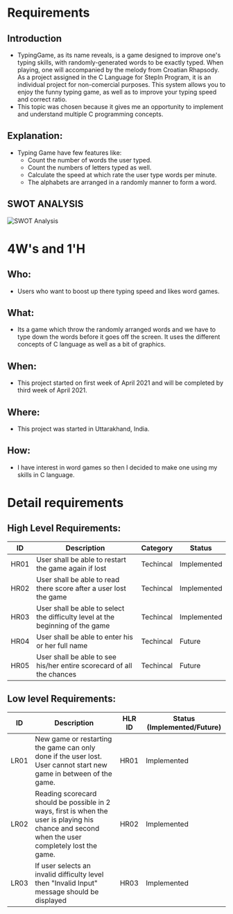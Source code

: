 # Requirements
## Introduction
 * TypingGame, as its name reveals, is a game designed to improve one's typing skills, with randomly-generated words to be exactly typed. When playing, one will accompanied by the melody from Croatian Rhapsody. As a project assigned in the C Language for StepIn Program, it is an individual project for non-comercial purposes. This system allows you to enjoy the funny typing game, as well as to improve your typing speed and correct ratio.
 * This topic was chosen because it gives me an opportunity to implement and understand multiple C programming concepts.

## Explanation:
* Typing Game have few features like:
    * Count the number of words the user typed.
    * Count the numbers of letters typed as well.
    * Calculate the speed at which rate the user type words per minute.
    * The alphabets are arranged in a randomly manner to form a word.
    
 
## SWOT ANALYSIS
![SWOT Analysis](https://github.com/SarthakVerma26/L-AND-T_mini-project/blob/main/1_Requirements/SWOT.png)

# 4W&#39;s and 1&#39;H

## Who:
* Users who want to boost up there typing speed and likes word games.

## What:
* Its a game which throw the randomly arranged words and we have to type down the words before it goes off the screen. It uses the different concepts of C language as well as a bit of graphics.

## When:
* This project started on  first week of April 2021 and will be completed by third week of April 2021. 

## Where:
* This project was started  in Uttarakhand, India. 

## How:
* I have interest in word games so then I decided to make one using my skills in C language.

# Detail requirements
## High Level Requirements: 
| ID | Description | Category | Status | 
| ----- | ----- | ------- | ---------|
| HR01 | User shall be able to restart the game again if lost | Techincal | Implemented | 
| HR02 | User shall be able to read there score after a user lost the game  | Techincal | Implemented |
| HR03 | User shall be able to select the difficulty level at the beginning of the game | Techincal | Implemented |
| HR04 | User shall be able to enter his or her full name | Techincal | Future |
| HR05 | User shall be able to see his/her entire scorecard of all the chances | Techincal | Future |

##  Low level Requirements:
 
| ID | Description | HLR ID | Status (Implemented/Future) |
| ------ | --------- | ------ | ----- |
| LR01 | New game or restarting the game can only done if the user lost. User  cannot start new game in between of the game. | HR01 | Implemented|
| LR02 | Reading scorecard should be possible in 2 ways, first is when the user is playing his chance and second when the user completely lost the game. | HR02 | Implemented |
| LR03 | If user selects an invalid difficulty level then "Invalid Input" message should be displayed | HR03 | Implemented |
